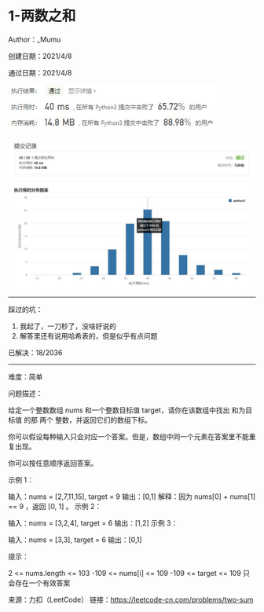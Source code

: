 # 1-两数之和

Author：_Mumu

创建日期：2021/4/8

通过日期：2021/4/8

![](https://github.com/Mumulhy/LeetCode/blob/master/1-两数之和/通过截图2.jpg)

![](https://github.com/Mumulhy/LeetCode/blob/master/1-两数之和/通过截图1.jpg)

*****

踩过的坑：

1. 我起了，一刀秒了，没啥好说的
2. 解答里还有说用哈希表的，但是似乎有点问题

已解决：18/2036

*****

难度：简单

问题描述：

给定一个整数数组 nums 和一个整数目标值 target，请你在该数组中找出 和为目标值 的那 两个 整数，并返回它们的数组下标。

你可以假设每种输入只会对应一个答案。但是，数组中同一个元素在答案里不能重复出现。

你可以按任意顺序返回答案。

 

示例 1：

输入：nums = [2,7,11,15], target = 9
输出：[0,1]
解释：因为 nums[0] + nums[1] == 9 ，返回 [0, 1] 。
示例 2：

输入：nums = [3,2,4], target = 6
输出：[1,2]
示例 3：

输入：nums = [3,3], target = 6
输出：[0,1]


提示：

2 <= nums.length <= 103
-109 <= nums[i] <= 109
-109 <= target <= 109
只会存在一个有效答案

来源：力扣（LeetCode）
链接：https://leetcode-cn.com/problems/two-sum